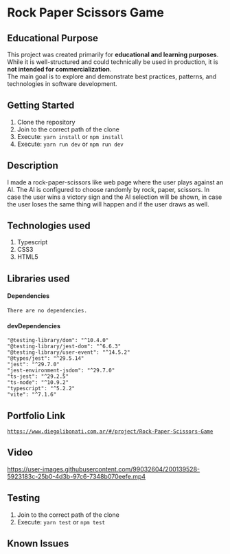 # Rock Paper Scissors Game

## Educational Purpose

This project was created primarily for **educational and learning purposes**.  
While it is well-structured and could technically be used in production, it is **not intended for commercialization**.  
The main goal is to explore and demonstrate best practices, patterns, and technologies in software development.

## Getting Started

1. Clone the repository
2. Join to the correct path of the clone
3. Execute: `yarn install` or `npm install`
4. Execute: `yarn run dev` or `npm run dev`

## Description

I made a rock-paper-scissors like web page where the user plays against an AI. The AI is configured to choose randomly by rock, paper, scissors. In case the user wins a victory sign and the AI selection will be shown, in case the user loses the same thing will happen and if the user draws as well.

## Technologies used

1. Typescript
2. CSS3
3. HTML5

## Libraries used

#### Dependencies

```
There are no dependencies.
```

#### devDependencies

```
"@testing-library/dom": "^10.4.0"
"@testing-library/jest-dom": "^6.6.3"
"@testing-library/user-event": "^14.5.2"
"@types/jest": "^29.5.14"
"jest": "^29.7.0"
"jest-environment-jsdom": "^29.7.0"
"ts-jest": "^29.2.5"
"ts-node": "^10.9.2"
"typescript": "^5.2.2"
"vite": "^7.1.6"
```

## Portfolio Link

[`https://www.diegolibonati.com.ar/#/project/Rock-Paper-Scissors-Game`](https://www.diegolibonati.com.ar/#/project/Rock-Paper-Scissors-Game)

## Video

https://user-images.githubusercontent.com/99032604/200139528-5923183c-25b0-4d3b-97c6-7348b070eefe.mp4

## Testing

1. Join to the correct path of the clone
2. Execute: `yarn test` or `npm test`

## Known Issues